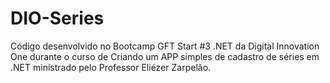 # DIO-Series
Código desenvolvido no Bootcamp GFT Start #3 .NET da Digital Innovation One durante o curso de Criando um APP simples de cadastro de séries em .NET ministrado pelo Professor Eliézer Zarpelão.
